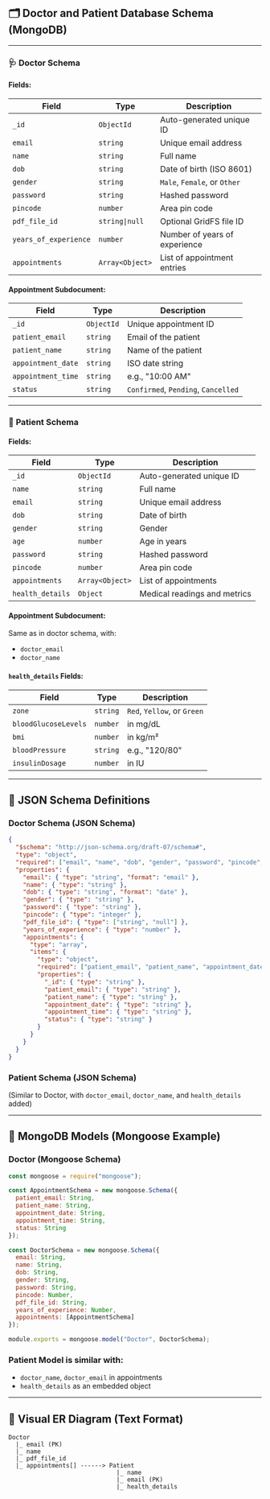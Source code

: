 ## 🗂️ Doctor and Patient Database Schema (MongoDB)

---

### 🩺 **Doctor Schema**

#### **Fields:**
| Field                 | Type             | Description                              |
|----------------------|------------------|------------------------------------------|
| `_id`                | `ObjectId`       | Auto-generated unique ID                 |
| `email`              | `string`         | Unique email address                     |
| `name`               | `string`         | Full name                                |
| `dob`                | `string`         | Date of birth (ISO 8601)                 |
| `gender`             | `string`         | `Male`, `Female`, or `Other`             |
| `password`           | `string`         | Hashed password                          |
| `pincode`            | `number`         | Area pin code                            |
| `pdf_file_id`        | `string\|null`   | Optional GridFS file ID                  |
| `years_of_experience`| `number`         | Number of years of experience            |
| `appointments`       | `Array<Object>`  | List of appointment entries              |

#### Appointment Subdocument:
| Field               | Type       | Description                           |
|--------------------|------------|---------------------------------------|
| `_id`              | `ObjectId` | Unique appointment ID                 |
| `patient_email`    | `string`   | Email of the patient                  |
| `patient_name`     | `string`   | Name of the patient                   |
| `appointment_date` | `string`   | ISO date string                       |
| `appointment_time` | `string`   | e.g., "10:00 AM"                      |
| `status`           | `string`   | `Confirmed`, `Pending`, `Cancelled`   |

---

### 👤 **Patient Schema**

#### **Fields:**
| Field             | Type            | Description                            |
|------------------|-----------------|----------------------------------------|
| `_id`            | `ObjectId`      | Auto-generated unique ID               |
| `name`           | `string`        | Full name                              |
| `email`          | `string`        | Unique email address                   |
| `dob`            | `string`        | Date of birth                          |
| `gender`         | `string`        | Gender                                 |
| `age`            | `number`        | Age in years                           |
| `password`       | `string`        | Hashed password                        |
| `pincode`        | `number`        | Area pin code                          |
| `appointments`   | `Array<Object>` | List of appointments                   |
| `health_details` | `Object`        | Medical readings and metrics           |

#### Appointment Subdocument:
Same as in doctor schema, with:
- `doctor_email`
- `doctor_name`

#### `health_details` Fields:
| Field                | Type     | Description                  |
|---------------------|----------|------------------------------|
| `zone`              | `string` | `Red`, `Yellow`, or `Green`  |
| `bloodGlucoseLevels`| `number` | in mg/dL                     |
| `bmi`               | `number` | in kg/m²                     |
| `bloodPressure`     | `string` | e.g., "120/80"               |
| `insulinDosage`     | `number` | in IU                        |

---

## 📄 JSON Schema Definitions

### Doctor Schema (JSON Schema)
```json
{
  "$schema": "http://json-schema.org/draft-07/schema#",
  "type": "object",
  "required": ["email", "name", "dob", "gender", "password", "pincode", "years_of_experience"],
  "properties": {
    "email": { "type": "string", "format": "email" },
    "name": { "type": "string" },
    "dob": { "type": "string", "format": "date" },
    "gender": { "type": "string" },
    "password": { "type": "string" },
    "pincode": { "type": "integer" },
    "pdf_file_id": { "type": ["string", "null"] },
    "years_of_experience": { "type": "number" },
    "appointments": {
      "type": "array",
      "items": {
        "type": "object",
        "required": ["patient_email", "patient_name", "appointment_date", "appointment_time", "status"],
        "properties": {
          "_id": { "type": "string" },
          "patient_email": { "type": "string" },
          "patient_name": { "type": "string" },
          "appointment_date": { "type": "string" },
          "appointment_time": { "type": "string" },
          "status": { "type": "string" }
        }
      }
    }
  }
}
```

### Patient Schema (JSON Schema)
(Similar to Doctor, with `doctor_email`, `doctor_name`, and `health_details` added)

---

## 🧱 MongoDB Models (Mongoose Example)

### Doctor (Mongoose Schema)
```js
const mongoose = require("mongoose");

const AppointmentSchema = new mongoose.Schema({
  patient_email: String,
  patient_name: String,
  appointment_date: String,
  appointment_time: String,
  status: String
});

const DoctorSchema = new mongoose.Schema({
  email: String,
  name: String,
  dob: String,
  gender: String,
  password: String,
  pincode: Number,
  pdf_file_id: String,
  years_of_experience: Number,
  appointments: [AppointmentSchema]
});

module.exports = mongoose.model("Doctor", DoctorSchema);
```

### Patient Model is similar with:
- `doctor_name`, `doctor_email` in appointments
- `health_details` as an embedded object

---

## 🔷 Visual ER Diagram (Text Format)
```
Doctor
  |_ email (PK)
  |_ name
  |_ pdf_file_id
  |_ appointments[] ------> Patient
                              |_ name
                              |_ email (PK)
                              |_ health_details
```

